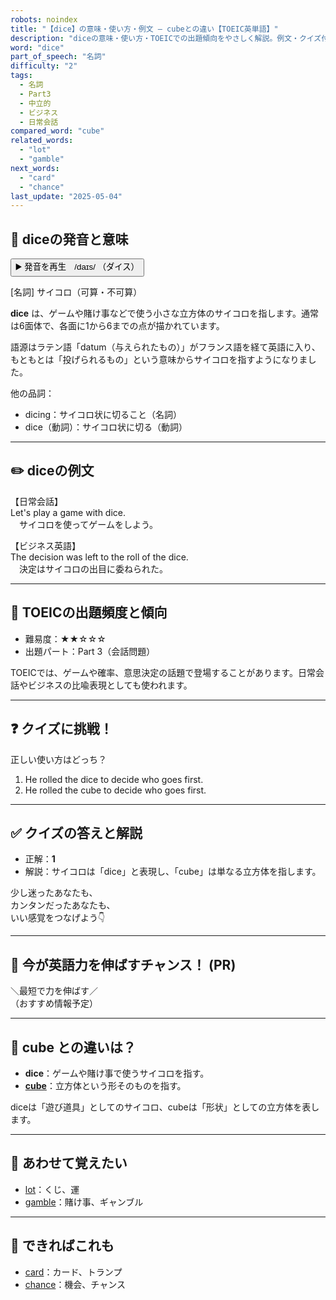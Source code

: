 ```yaml
---
robots: noindex
title: "【dice】の意味・使い方・例文 ― cubeとの違い【TOEIC英単語】"
description: "diceの意味・使い方・TOEICでの出題傾向をやさしく解説。例文・クイズ付きでcubeとの違いもわかりやすく学べます。"
word: "dice"
part_of_speech: "名詞"
difficulty: "2"
tags:
  - 名詞
  - Part3
  - 中立的
  - ビジネス
  - 日常会話
compared_word: "cube"
related_words:
  - "lot"
  - "gamble"
next_words:
  - "card"
  - "chance"
last_update: "2025-05-04"
---
```


## 🔰 diceの発音と意味

<button class="play-audio" onclick="playTTS('dice')">
  <span class="play-audio-main">
    ▶️ 発音を再生　/daɪs/
  </span>
  <span class="play-audio-sub">
    （ダイス）
  </span>
</button>

[名詞] サイコロ（可算・不可算）

**dice** は、ゲームや賭け事などで使う小さな立方体のサイコロを指します。通常は6面体で、各面に1から6までの点が描かれています。

語源はラテン語「datum（与えられたもの）」がフランス語を経て英語に入り、もともとは「投げられるもの」という意味からサイコロを指すようになりました。

他の品詞：  
- dicing：サイコロ状に切ること（名詞）
- dice（動詞）：サイコロ状に切る（動詞）

---

## ✏️ diceの例文

【日常会話】  
Let's play a game with dice.  
　サイコロを使ってゲームをしよう。

【ビジネス英語】  
The decision was left to the roll of the dice.  
　決定はサイコロの出目に委ねられた。

---

## 🎯 TOEICの出題頻度と傾向

- 難易度：★★☆☆☆
- 出題パート：Part 3（会話問題）

TOEICでは、ゲームや確率、意思決定の話題で登場することがあります。日常会話やビジネスの比喩表現としても使われます。

---

## ❓ クイズに挑戦！

正しい使い方はどっち？

1. He rolled the dice to decide who goes first.  
2. He rolled the cube to decide who goes first.

---

## ✅ クイズの答えと解説

- 正解：**1**
- 解説：サイコロは「dice」と表現し、「cube」は単なる立方体を指します。

少し迷ったあなたも、  
カンタンだったあなたも、  
いい感覚をつなげよう👇️

---

## 🚀 今が英語力を伸ばすチャンス！ (PR)

<div class="info-center">
＼最短で力を伸ばす／<br>  
（おすすめ情報予定）
</div>

---

## 🤔  cube との違いは？

- **dice**：ゲームや賭け事で使うサイコロを指す。
- **[cube](/word/cube)**：立方体という形そのものを指す。

diceは「遊び道具」としてのサイコロ、cubeは「形状」としての立方体を表します。

---

## 🧩 あわせて覚えたい

- [lot](/word/lot)：くじ、運
- [gamble](/word/gamble)：賭け事、ギャンブル

---

## 📖 できればこれも

- [card](/word/card)：カード、トランプ
- [chance](/word/chance)：機会、チャンス

<!-- cvid: aid21_bid01 -->
